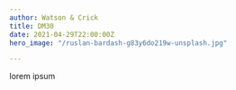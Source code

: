 ```yaml
---
author: Watson & Crick
title: DM30
date: 2021-04-29T22:00:00Z
hero_image: "/ruslan-bardash-g83y6do219w-unsplash.jpg"

---
```

lorem ipsum